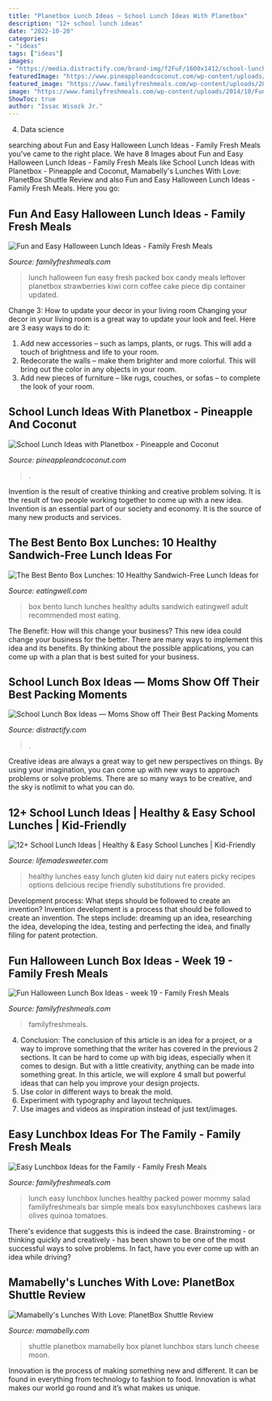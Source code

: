 ```yaml
---
title: "Planetbox Lunch Ideas ~ School Lunch Ideas With Planetbox"
description: "12+ school lunch ideas"
date: "2022-10-20"
categories:
- "ideas"
tags: ["ideas"]
images:
- "https://media.distractify.com/brand-img/f2FuF/1600x1412/school-lunch-ideas-2-1539278102714-1539278108246.jpg"
featuredImage: "https://www.pineappleandcoconut.com/wp-content/uploads/2016/04/School-Lunch-Ideas-with-Planet-Lunchbox-011.jpg"
featured_image: "https://www.familyfreshmeals.com/wp-content/uploads/2013/10/Fun-Halloween-Food-Lunch-Box-Ideas-Family-Fresh-Meals.png"
image: "https://www.familyfreshmeals.com/wp-content/uploads/2014/10/Fun-Halloween-School-Lunch-Box-Ideas-spider-lunch-FamilyFreshMeals.com_.png"
ShowToc: true
author: "Issac Wisozk Jr."
---
```



4. Data science 

	

		
searching about Fun and Easy Halloween Lunch Ideas - Family Fresh Meals you've came to the right place. We have 8 Images about Fun and Easy Halloween Lunch Ideas - Family Fresh Meals like School Lunch Ideas with Planetbox - Pineapple and Coconut, Mamabelly&#039;s Lunches With Love: PlanetBox Shuttle Review and also Fun and Easy Halloween Lunch Ideas - Family Fresh Meals. Here you go:
		
    
## Fun And Easy Halloween Lunch Ideas - Family Fresh Meals

<img loading=lazy src="https://www.familyfreshmeals.com/wp-content/uploads/2013/10/Fun-Halloween-Food-Lunch-Box-Ideas-Family-Fresh-Meals.png" onerror="this.onerror=null;this.src='https://tse4.mm.bing.net/th?id=OIP.TBxIl90CjQwIP4HKm4jDAAHaFX&amp;pid=15.1';" alt="Fun and Easy Halloween Lunch Ideas - Family Fresh Meals">

_Source: familyfreshmeals.com_

>lunch halloween fun easy fresh packed box candy meals leftover planetbox strawberries kiwi corn coffee cake piece dip container updated. 

	

Change 3: How to update your decor in your living room
Changing your decor in your living room is a great way to update your look and feel. Here are 3 easy ways to do it: 
1. Add new accessories – such as lamps, plants, or rugs. This will add a touch of brightness and life to your room. 
2. Redecorate the walls – make them brighter and more colorful. This will bring out the color in any objects in your room. 
3. Add new pieces of furniture – like rugs, couches, or sofas – to complete the look of your room.

    
## School Lunch Ideas With Planetbox - Pineapple And Coconut

<img loading=lazy src="https://www.pineappleandcoconut.com/wp-content/uploads/2016/04/School-Lunch-Ideas-with-Planet-Lunchbox-011.jpg" onerror="this.onerror=null;this.src='https://tse1.mm.bing.net/th?id=OIP.kcdXPPYEBIw2mk47fJ-iIAHaE8&amp;pid=15.1';" alt="School Lunch Ideas with Planetbox - Pineapple and Coconut">

_Source: pineappleandcoconut.com_

>. 

	

Invention is the result of creative thinking and creative problem solving. It is the result of two people working together to come up with a new idea. Invention is an essential part of our society and economy. It is the source of many new products and services.

    
## The Best Bento Box Lunches: 10 Healthy Sandwich-Free Lunch Ideas For

<img loading=lazy src="https://static.onecms.io/wp-content/uploads/sites/44/2017/09/27212835/bentos-103060971-2_1.jpg" onerror="this.onerror=null;this.src='https://tse3.mm.bing.net/th?id=OIP.S5rFFWpjogFVaUNnEEOoGgHaFj&amp;pid=15.1';" alt="The Best Bento Box Lunches: 10 Healthy Sandwich-Free Lunch Ideas for">

_Source: eatingwell.com_

>box bento lunch lunches healthy adults sandwich eatingwell adult recommended most eating. 

	

The Benefit: How will this change your business?
This new idea could change your business for the better. There are many ways to implement this idea and its benefits. By thinking about the possible applications, you can come up with a plan that is best suited for your business.

    
## School Lunch Box Ideas — Moms Show Off Their Best Packing Moments

<img loading=lazy src="https://media.distractify.com/brand-img/f2FuF/1600x1412/school-lunch-ideas-2-1539278102714-1539278108246.jpg" onerror="this.onerror=null;this.src='https://tse3.mm.bing.net/th?id=OIP.Io81zoDAG57WewJWMztkcAHaGi&amp;pid=15.1';" alt="School Lunch Box Ideas — Moms Show off Their Best Packing Moments">

_Source: distractify.com_

>. 

	

Creative ideas are always a great way to get new perspectives on things. By using your imagination, you can come up with new ways to approach problems or solve problems. There are so many ways to be creative, and the sky is notlimit to what you can do.

    
## 12+ School Lunch Ideas | Healthy &amp; Easy School Lunches | Kid-Friendly

<img loading=lazy src="https://lifemadesweeter.com/wp-content/uploads/Healthy-Lunchboxes-for-Back-To-School-Photo-Recipe-Picture-3-e1503375319944.jpg" onerror="this.onerror=null;this.src='https://tse4.mm.bing.net/th?id=OIP.FO38jZFDBP88d4cJSACa5gHaLH&amp;pid=15.1';" alt="12+ School Lunch Ideas | Healthy &amp; Easy School Lunches | Kid-Friendly">

_Source: lifemadesweeter.com_

>healthy lunches easy lunch gluten kid dairy nut eaters picky recipes options delicious recipe friendly substitutions fre provided. 

	

Development process: What steps should be followed to create an invention?
Invention development is a process that should be followed to create an invention. The steps include: dreaming up an idea, researching the idea, developing the idea, testing and perfecting the idea, and finally filing for patent protection.

    
## Fun Halloween Lunch Box Ideas - Week 19 - Family Fresh Meals

<img loading=lazy src="https://www.familyfreshmeals.com/wp-content/uploads/2014/10/Fun-Halloween-School-Lunch-Box-Ideas-spider-lunch-FamilyFreshMeals.com_.png" onerror="this.onerror=null;this.src='https://tse2.mm.bing.net/th?id=OIP.vd0AM86s3JiPNZhQfPrJlwHaKI&amp;pid=15.1';" alt="Fun Halloween Lunch Box Ideas - week 19 - Family Fresh Meals">

_Source: familyfreshmeals.com_

>familyfreshmeals. 

	

4. Conclusion: The conclusion of this article is an idea for a project, or a way to improve something that the writer has covered in the previous 2 sections.
It can be hard to come up with big ideas, especially when it comes to design. But with a little creativity, anything can be made into something great. In this article, we will explore 4 small but powerful ideas that can help you improve your design projects.
1. Use color in different ways to break the mold.
2. Experiment with typography and layout techniques.
3. Use images and videos as inspiration instead of just text/images.

    
## Easy Lunchbox Ideas For The Family - Family Fresh Meals

<img loading=lazy src="http://www.familyfreshmeals.com/wp-content/uploads/2013/08/Power-Lunch-for-Mommy.png" onerror="this.onerror=null;this.src='https://tse1.mm.bing.net/th?id=OIP.REeWgcL6xoXqujT4PEIYpwHaLG&amp;pid=15.1';" alt="Easy Lunchbox Ideas for the Family - Family Fresh Meals">

_Source: familyfreshmeals.com_

>lunch easy lunchbox lunches healthy packed power mommy salad familyfreshmeals bar simple meals box easylunchboxes cashews lara olives quinoa tomatoes. 

	

There's evidence that suggests this is indeed the case. Brainstroming - or thinking quickly and creatively - has been shown to be one of the most successful ways to solve problems. In fact, have you ever come up with an idea while driving?

    
## Mamabelly&#039;s Lunches With Love: PlanetBox Shuttle Review

<img loading=lazy src="http://4.bp.blogspot.com/-nTVkcVd-iOw/Uc3lmjt6wiI/AAAAAAAAYdQ/11_eaxmGAQg/s1024/IMG_3658-002.JPG" onerror="this.onerror=null;this.src='https://tse1.mm.bing.net/th?id=OIP.lYkg-yx8gdKpYbMbxD4lrQHaHc&amp;pid=15.1';" alt="Mamabelly&#039;s Lunches With Love: PlanetBox Shuttle Review">

_Source: mamabelly.com_

>shuttle planetbox mamabelly box planet lunchbox stars lunch cheese moon. 

	

Innovation is the process of making something new and different. It can be found in everything from technology to fashion to food. Innovation is what makes our world go round and it’s what makes us unique.

